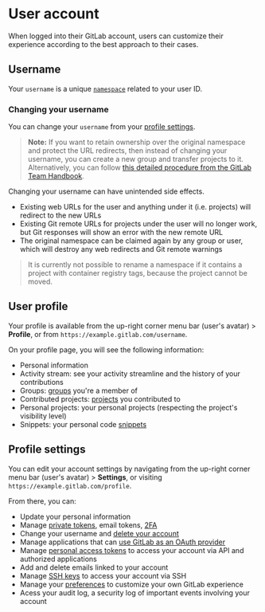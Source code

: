# User account

When logged into their GitLab account, users can customize their
experience according to the best approach to their cases.

## Username

Your `username` is a unique [`namespace`](../group/index.md#namespaces)
related to your user ID.

### Changing your username

You can change your `username` from your
[profile settings](#profile-settings).

> **Note:** If you want to retain ownership over the original namespace and
protect the URL redirects, then instead of changing your username, you can
create a new group and transfer projects to it.
Alternatively, you can follow [this detailed procedure from the GitLab Team Handbook](https://about.gitlab.com/handbook/tools-and-tips/#how-to-change-your-username-at-gitlabcom).

Changing your username can have unintended side effects.

* Existing web URLs for the user and anything under it (i.e. projects) will
redirect to the new URLs
* Existing Git remote URLs for projects under the user will no longer work, but
Git responses will show an error with the new remote URL
* The original namespace can be claimed again by any group or user, which will
destroy any web redirects and Git remote warnings

> It is currently not possible to rename a namespace if it contains a
project with container registry tags, because the project cannot be moved.

## User profile

Your profile is available from the up-right corner menu bar (user's avatar) > **Profile**,
or from `https://example.gitlab.com/username`.

On your profile page, you will see the following information:

- Personal information
- Activity stream: see your activity streamline and the history of your contributions
- Groups: [groups](../group/index.md) you're a member of
- Contributed projects: [projects](../project/index.md) you contributed to
- Personal projects: your personal projects (respecting the project's visibility level)
- Snippets: your personal code [snippets](../snippets.md#personal-snippets)

## Profile settings

You can edit your account settings by navigating from the up-right corner menu bar
(user's avatar) > **Settings**, or visiting `https://example.gitlab.com/profile`.

From there, you can:

- Update your personal information
- Manage [private tokens](../../api/README.md#private-tokens), email tokens, [2FA](account/two_factor_authentication.md)
- Change your username and [delete your account](account/delete_account.md)
- Manage applications that can
[use GitLab as an OAuth provider](../../integration/oauth_provider.md#introduction-to-oauth)
- Manage [personal access tokens](personal_access_tokens.md) to access your account via API and authorized applications
- Add and delete emails linked to your account
- Manage [SSH keys](../../ssh/README.md#ssh) to access your account via SSH
- Manage your [preferences](preferences.md#syntax-highlighting-theme)
to customize your own GitLab experience
- Acess your audit log, a security log of important events involving your account
